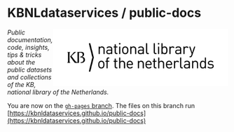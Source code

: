 # KBNLdataservices / public-docs 

<img alt="KB logo" src="https://raw.githubusercontent.com/KBNLdataservices/public-docs/gh-pages/assets/images/KB_Nationale-Bibliotheek_Logo_RGB-Zwart-EN.jpg" width="400px" align="right"/>

*Public documentation, code, insights, tips & tricks about the public datasets and collections of the KB, national library of the Netherlands.* 

You are now on the [```gh-pages``` branch](https://github.com/KBNLdataservices/public-docs/tree/gh-pages). The files on this branch run [https://kbnldataservices.github.io/public-docs](https://kbnldataservices.github.io/public-docs) 
